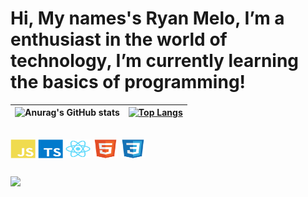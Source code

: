 # Hi, My names's Ryan Melo, I’m a enthusiast in the world of technology, I’m currently learning the basics of programming!
![Anurag's GitHub stats](https://github-readme-stats.vercel.app/api?username=ryan-melo&show_icons=true&theme=transparent) | [![Top Langs](https://github-readme-stats.vercel.app/api/top-langs/?username=ryan-melo&layout=compact&theme=transparent)](https://github.com/ryan-melo/github-readme-stats)
:------: | :------:

<div style="display: inline_block"><br>
  <img align="center" alt="Js" height="30" width="40" src="https://raw.githubusercontent.com/devicons/devicon/master/icons/javascript/javascript-plain.svg">
  <img align="center" alt="Ts" height="30" width="40" src="https://raw.githubusercontent.com/devicons/devicon/master/icons/typescript/typescript-plain.svg">
  <img align="center" alt="React" height="30" width="40" src="https://raw.githubusercontent.com/devicons/devicon/master/icons/react/react-original.svg">
  <img align="center" alt="HTML" height="30" width="40" src="https://raw.githubusercontent.com/devicons/devicon/master/icons/html5/html5-original.svg">
  <img align="center" alt="CSS" height="30" width="40" src="https://raw.githubusercontent.com/devicons/devicon/master/icons/css3/css3-original.svg">
</div>

##

<div> 
  <a href="https://www.linkedin.com/in/ryan-melo-38a09617b/" target="_blank"><img src="https://img.shields.io/badge/-LinkedIn-%230077B5?style=for-the-badge&logo=linkedin&logoColor=white" target="_blank"></a> 
</div>
